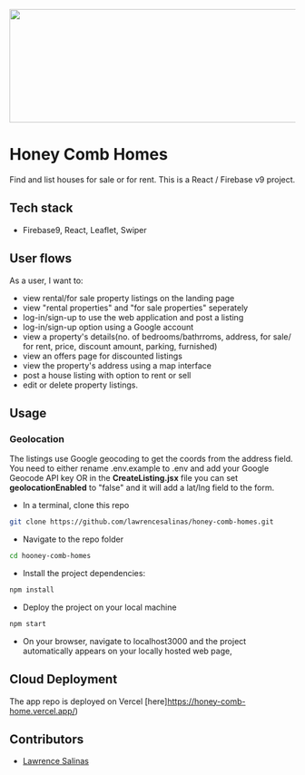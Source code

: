 <p align="center">
  <img width="600" height="200" src="./src/assets/jpg/houses.gif">
</p>

# Honey Comb Homes

Find and list houses for sale or for rent. This is a React / Firebase v9 project.

## Tech stack

- Firebase9, React, Leaflet, Swiper

## User flows

As a user, I want to:
- view rental/for sale property listings on the landing page
- view "rental properties" and "for sale properties" seperately
- log-in/sign-up  to use the web application and post a listing
- log-in/sign-up option using a Google account
- view a property's details(no. of bedrooms/bathrroms, address, for sale/ for rent, price, discount amount, parking, furnished)
- view an offers page for discounted listings
- view the property's address using a map interface
- post a house listing with option to rent or sell
- edit or delete  property listings.


## Usage

### Geolocation

The listings use Google geocoding to get the coords from the address field. You need to either rename .env.example to .env and add your Google Geocode API key OR in the **CreateListing.jsx** file you can set **geolocationEnabled** to "false" and it will add a lat/lng field to the form.


- In a terminal, clone this repo

```sh
git clone https://github.com/lawrencesalinas/honey-comb-homes.git
```

- Navigate to the repo folder

```sh
cd hooney-comb-homes
```

- Install the project dependencies:

```sh
npm install
```

- Deploy the project on your local machine

```sh
npm start
```

- On your browser, navigate to localhost3000 and the project automatically appears on your locally hosted web page,


## Cloud Deployment

The app repo is  deployed on Vercel [here]https://honey-comb-home.vercel.app/)

## Contributors

- [Lawrence Salinas](https://github.com/lawrencesalinas)
